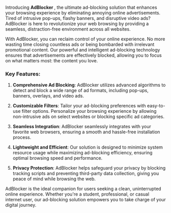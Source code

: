 <p>Introducing <strong>AdBlocker </strong>, the ultimate ad-blocking solution that enhances your browsing experience by eliminating annoying online advertisements. Tired of intrusive pop-ups, flashy banners, and disruptive video ads? AdBlocker is here to revolutionize your web browsing by providing a seamless, distraction-free environment across all websites.</p>
<p>With AdBlocker, you can reclaim control of your online experience. No more wasting time closing countless ads or being bombarded with irrelevant promotional content. Our powerful and intelligent ad-blocking technology ensures that advertisements are effectively blocked, allowing you to focus on what matters most: the content you love.</p>
<h3>Key Features:</h3>
<ol>
    <li>
        <p><strong>Comprehensive Ad Blocking</strong>: AdBlocker utilizes advanced algorithms to detect and block a wide range of ad formats, including pop-ups, banners, overlays, and video ads.</p>
    </li>
    <li>
        <p><strong>Customizable Filters</strong>: Tailor your ad-blocking preferences with easy-to-use filter options. Personalize your browsing experience by allowing non-intrusive ads on select websites or blocking specific ad categories.</p>
    </li>
    <li>
        <p><strong>Seamless Integration</strong>: AdBlocker seamlessly integrates with your favorite web browsers, ensuring a smooth and hassle-free installation process.</p>
    </li>
    <li>
        <p><strong>Lightweight and Efficient</strong>: Our solution is designed to minimize system resource usage while maximizing ad-blocking efficiency, ensuring optimal browsing speed and performance.</p>
    </li>
    <li>
        <p><strong>Privacy Protection</strong>: AdBlocker helps safeguard your privacy by blocking tracking scripts and preventing third-party data collection, giving you peace of mind while browsing the web.</p>
    </li>
</ol>
<p>AdBlocker is the ideal companion for users seeking a clean, uninterrupted online experience. Whether you&apos;re a student, professional, or casual internet user, our ad-blocking solution empowers you to take charge of your digital journey.</p>